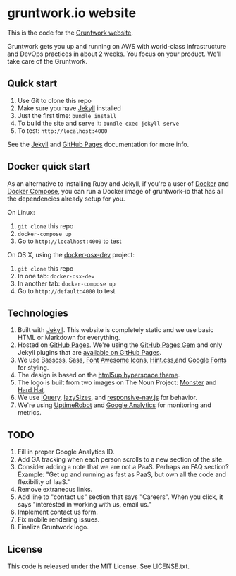 # gruntwork.io website

This is the code for the [Gruntwork website](http://www.gruntwork.io).

Gruntwork gets you up and running on AWS with world-class infrastructure and DevOps practices in about 2 weeks. You
focus on your product. We'll take care of the Gruntwork.

## Quick start

1. Use Git to clone this repo
1. Make sure you have [Jekyll](http://jekyllrb.com/docs/installation/) installed
1. Just the first time: `bundle install`
1. To build the site and serve it: `bundle exec jekyll serve`
1. To test: `http://localhost:4000`

See the [Jekyll](http://jekyllrb.com/) and [GitHub Pages](https://pages.github.com/) documentation for more info.

## Docker quick start

As an alternative to installing Ruby and Jekyll, if you're a user of [Docker](https://www.docker.com/) and [Docker
Compose](https://docs.docker.com/compose/), you can run a Docker image of gruntwork-io that has all the dependencies
already setup for you.

On Linux:

1. `git clone` this repo
2. `docker-compose up`
3. Go to `http://localhost:4000` to test

On OS X, using the [docker-osx-dev](https://github.com/brikis98/docker-osx-dev) project:

1. `git clone` this repo
2. In one tab: `docker-osx-dev`
3. In another tab: `docker-compose up`
4. Go to `http://default:4000` to test

## Technologies

1. Built with [Jekyll](http://jekyllrb.com/). This website is completely static and we use basic HTML or Markdown for
   everything.
1. Hosted on [GitHub Pages](https://pages.github.com/). We're using the [GitHub Pages
   Gem](https://help.github.com/articles/using-jekyll-with-pages/) and only Jekyll plugins that are [available on
   GitHub Pages](https://help.github.com/articles/repository-metadata-on-github-pages/).
1. We use [Basscss](http://www.basscss.com/), [Sass](http://sass-lang.com/), [Font Awesome
   Icons](http://fortawesome.github.io/Font-Awesome/icons/), [Hint.css](http://kushagragour.in/lab/hint/),and [Google
   Fonts](https://www.google.com/fonts) for styling.
1. The design is based on the [html5up hyperspace theme](http://html5up.net/uploads/demos/hyperspace/).
1. The logo is built from two images on The Noun Project: [Monster](https://thenounproject.com/term/monster/184225/)
   and [Hard Hat](https://thenounproject.com/term/hard-hat/144300/).
1. We use [jQuery](https://jquery.com/), [lazySizes](http://afarkas.github.io/lazysizes/), and
   [responsive-nav.js](http://responsive-nav.com/) for behavior.
1. We're using [UptimeRobot](http://uptimerobot.com/) and [Google Analytics](http://www.google.com/analytics/) for
   monitoring and metrics.

## TODO

1. Fill in proper Google Analytics ID.
1. Add GA tracking when each person scrolls to a new section of the site.
1. Consider adding a note that we are not a PaaS. Perhaps an FAQ section? Example: "Get up and running as fast as PaaS,
   but own all the code and flexibility of IaaS."
1. Remove extraneous links.
1. Add line to "contact us" section that says "Careers". When you click, it says "interested in working with us, email
   us."
1. Implement contact us form.
1. Fix mobile rendering issues.
1. Finalize Gruntwork logo.

## License

This code is released under the MIT License. See LICENSE.txt.
